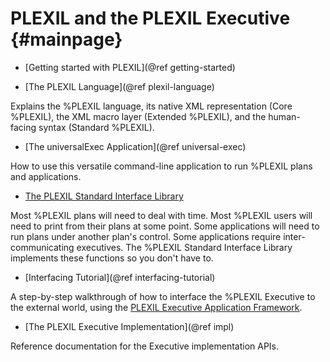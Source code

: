 # PLEXIL and the PLEXIL Executive {#mainpage}

* [Getting started with PLEXIL](@ref getting-started)

* [The PLEXIL Language](@ref plexil-language)

Explains the %PLEXIL language, its native XML representation (Core
%PLEXIL), the XML macro layer (Extended %PLEXIL), and the human-facing
syntax (Standard %PLEXIL).

* [The universalExec Application](@ref universal-exec)

How to use this versatile command-line application to run %PLEXIL plans
and applications.

* [The PLEXIL Standard Interface Library](group__interface-library.html)

Most %PLEXIL plans will need to deal with time.  Most %PLEXIL users will
need to print from their plans at some point.  Some applications will
need to run plans under another plan's control.  Some applications
require inter-communicating executives.  The %PLEXIL Standard Interface
Library implements these functions so you don't have to.

* [Interfacing Tutorial](@ref interfacing-tutorial)

A step-by-step walkthrough of how to interface the %PLEXIL Executive
to the external world, using the
[PLEXIL Executive Application Framework](group___app-_framework.html).

* [The PLEXIL Executive Implementation](@ref impl)

Reference documentation for the Executive implementation APIs.
